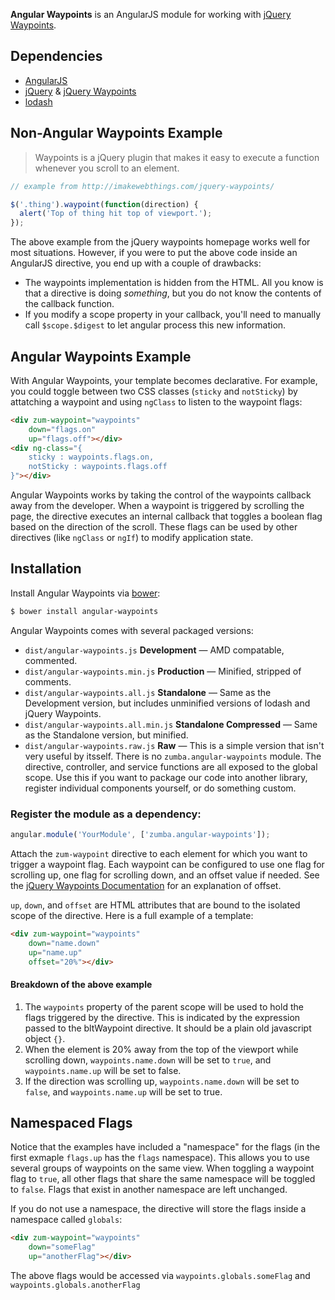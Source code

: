 **Angular Waypoints** is an AngularJS module for working with [jQuery Waypoints](http://imakewebthings.com/jquery-waypoints/).

## Dependencies
* [AngularJS](https://angularjs.org/)
* [jQuery](http://jquery.com/) &amp; [jQuery Waypoints](http://imakewebthings.com/jquery-waypoints/)
* [lodash](http://lodash.com/)

## Non-Angular Waypoints Example

> Waypoints is a jQuery plugin that makes it easy to execute a function whenever you scroll to an element.

```js
// example from http://imakewebthings.com/jquery-waypoints/

$('.thing').waypoint(function(direction) {
  alert('Top of thing hit top of viewport.');
});
```

The above example from the jQuery waypoints homepage works well for most situations.  However, if you were to put the above code inside an AngularJS directive, you end up with a couple of drawbacks:

* The waypoints implementation is hidden from the HTML.  All you know is that a directive is doing *something*, but you do not know the contents of the callback function.
* If you modify a scope property in your callback, you'll need to manually call `$scope.$digest` to let angular process this new information.

## Angular Waypoints Example
With Angular Waypoints, your template becomes declarative.  For example, you could toggle between two CSS classes (`sticky` and `notSticky`) by attatching a waypoint and using `ngClass` to listen to the waypoint flags:

```html
<div zum-waypoint="waypoints"
    down="flags.on"
    up="flags.off"></div>
<div ng-class="{
    sticky : waypoints.flags.on,
    notSticky : waypoints.flags.off
}"></div>
```

Angular Waypoints works by taking the control of the waypoints callback away from the developer.  When a waypoint is triggered by scrolling the page, the directive executes an internal callback that toggles a boolean flag based on the direction of the scroll.  These flags can be used by other directives (like `ngClass` or `ngIf`) to modify application state.

## Installation
Install Angular Waypoints via [bower](http://bower.io/):

```bash
$ bower install angular-waypoints
```

Angular Waypoints comes with several packaged versions:

* `dist/angular-waypoints.js` **Development** &mdash; AMD compatable, commented.
* `dist/angular-waypoints.min.js` **Production** &mdash; Minified, stripped of comments.
* `dist/angular-waypoints.all.js` **Standalone** &mdash; Same as the Development version, but includes unminified versions of lodash and jQuery Waypoints.
* `dist/angular-waypoints.all.min.js` **Standalone Compressed** &mdash; Same as the Standalone version, but minified.
* `dist/angular-waypoints.raw.js` **Raw** &mdash; This is a simple version that isn't very useful by itsself.  There is no `zumba.angular-waypoints` module.  The directive, controller, and service functions are all exposed to the global scope.  Use this if you want to package our code into another library, register individual components yourself, or do something custom.

### Register the module as a dependency:

```js
angular.module('YourModule', ['zumba.angular-waypoints']);
```

Attach the `zum-waypoint` directive to each element for which you want to trigger a waypoint flag.  Each waypoint can be configured to use one flag for scrolling up, one flag for scrolling down, and an offset value if needed.  See the [jQuery Waypoints Documentation](http://imakewebthings.com/jquery-waypoints/#doc-options) for an explanation of offset.

`up`, `down`, and `offset` are HTML attributes that are bound to the isolated scope of the directive.  Here is a full example of a template:

```html
<div zum-waypoint="waypoints"
    down="name.down"
    up="name.up"
    offset="20%"></div>
```
#### Breakdown of the above example

1. The `waypoints` property of the parent scope will be used to hold the flags triggered by the directive.  This is indicated by the expression passed to the bltWaypoint directive.  It should be a plain old javascript object `{}`.
2. When the element is 20% away from the top of the viewport while scrolling down, `waypoints.name.down` will be set to `true`, and `waypoints.name.up` will be set to false.
3. If the direction was scrolling up, `waypoints.name.down` will be set to `false`, and `waypoints.name.up` will be set to true.

## Namespaced Flags

Notice that the examples have included a "namespace" for the flags (in the first exmaple `flags.up` has the `flags` namespace).  This allows you to use several groups of waypoints on the same view. When toggling a waypoint flag to `true`, all other flags that share the same namespace will be toggled to `false`.  Flags that exist in another namespace are left unchanged.

If you do not use a namespace, the directive will store the flags inside a namespace called `globals`:

```html
<div zum-waypoint="waypoints"
    down="someFlag"
    up="anotherFlag"></div>
```

The above flags would be accessed via `waypoints.globals.someFlag` and `waypoints.globals.anotherFlag`
